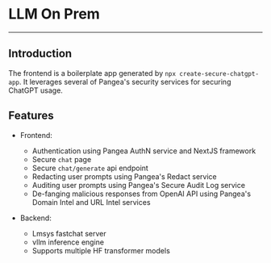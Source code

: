 # LLM On Prem

---

## Introduction

The frontend is a boilerplate app generated by ```npx create-secure-chatgpt-app```. It leverages several of Pangea's security services for securing ChatGPT usage.

## Features

- Frontend:
  - Authentication using Pangea AuthN service and NextJS framework
  - Secure `chat` page
  - Secure `chat/generate` api endpoint
  - Redacting user prompts using Pangea's Redact service
  - Auditing user prompts using Pangea's Secure Audit Log service
  - De-fanging malicious responses from OpenAI API using Pangea's Domain Intel and URL Intel services

- Backend:
  - Lmsys fastchat server
  - vllm inference engine
  - Supports multiple HF transformer models
